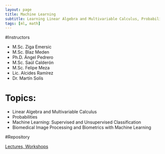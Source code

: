```yaml
---
layout: page
title: Machine Learning
subtitle: Learning Linear Algebra and Multivariable Calculus, Probabilities, Machine Learning for Biomedical
tags: [ml, math]
---
```


#Instructors

* M.Sc. Ziga Emersic
* M.Sc. Blaz Meden
* Ph.D. Ángel Pedrero
* M.Sc. Saúl Calderón
* M.Sc. Felipe Meza
* Lic. Alcides Ramírez
* Dr. Martín Solís

# Topics:
* Linear Algebra and Multivariable Calculus
* Probabilities
* Machine Learning: Supervised and Unsupervised Classification
* Biomedical Image Processing and Biometrics with Machine Learning

#Repository

[Lectures, Workshops](https://github.com/saj11/Summer-Schools/tree/master/Big%20Data%20Summer%20School#big-data-summer-school-2018)
